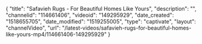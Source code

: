 {
    "title": "Safavieh Rugs - For Beautiful Homes Like Yours",
    "description": "",
    "channelid": "114661406",
    "videoid": "149295929",
    "date_created": "1518655705",
    "date_modified": "1519255005",
    "type": "captivate",
    "layout": "channelVideo",
    "url": "\/latest-videos\/safavieh-rugs-for-beautiful-homes-like-yours-mp4\/114661406-149295929"
}